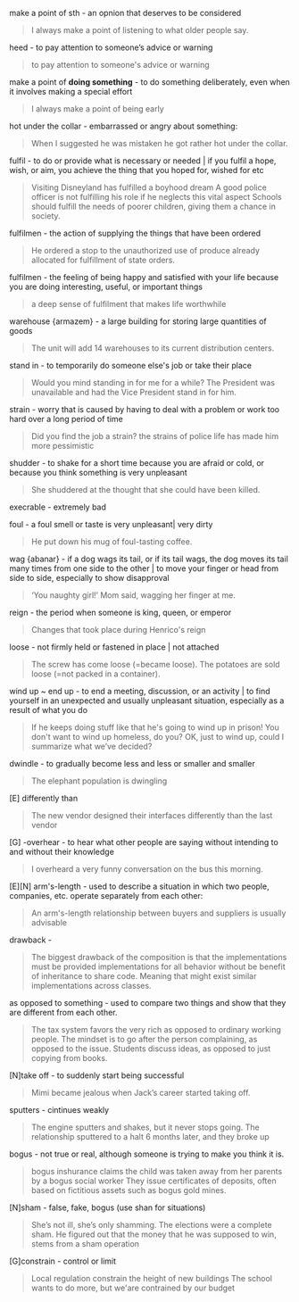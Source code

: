 make a point of sth - an opnion that deserves to be considered
> I always make a point of listening to what older people say.

heed - to pay attention to someone’s advice or warning
> to pay attention to someone's advice or warning

make a point of **doing something** - to do something deliberately, even when it involves making a special effort
> I always make a point of being early

hot under the collar - embarrassed or angry about something:
> When I suggested he was mistaken he got rather hot under the collar.

fulfil -  to do or provide what is necessary or needed | if you fulfil a hope, wish, or aim, you achieve the thing that you hoped for, wished for etc
> Visiting Disneyland has fulfilled a boyhood dream
> A good police officer is not fulfilling his role if he neglects this vital aspect
> Schools should fulfill the needs of poorer children, giving them a chance in society.

fulfilmen - the action of supplying the things that have been ordered
> He ordered a stop to the unauthorized use of produce already allocated for fulfillment of state orders.

fulfilmen - the feeling of being happy and satisfied with your life because you are doing interesting, useful, or important things
> a deep sense of fulfilment that makes life worthwhile

warehouse {armazem} - a large building for storing large quantities of goods
> The unit will add 14 warehouses to its current distribution centers.

stand in - to temporarily do someone else's job or take their place
> Would you mind standing in for me for a while?
> The President was unavailable and had the Vice President stand in for him.

strain -  worry that is caused by having to deal with a problem or work too hard over a long period of time 
> Did you find the job a strain?
> the strains of police life has made him more pessimistic

shudder - to shake for a short time because you are afraid or cold, or because you think something is very unpleasant
> She shuddered at the thought that she could have been killed.

execrable - extremely bad

foul - a foul smell or taste is very unpleasant| very dirty
> He put down his mug of foul-tasting coffee.

wag {abanar} - if a dog wags its tail, or if its tail wags, the dog moves its tail many times from one side to the other |  to move your finger or head from side to side, especially to show disapproval
> ‘You naughty girl!’ Mom said, wagging her finger at me.

reign - the period when someone is king, queen, or emperor
> Changes that took place during Henrico's reign

loose - not firmly held or fastened in place | not attached
> The screw has come loose (=became loose).
> The potatoes are sold loose (=not packed in a container).

wind up ~ end up - to end a meeting, discussion, or an activity | to find yourself in an unexpected and usually unpleasant situation, especially as a result of what you do
> If he keeps doing stuff like that he's going to wind up in prison!
> You don't want to wind up homeless, do you?
> OK, just to wind up, could I summarize what we’ve decided?

dwindle - to gradually become less and less or smaller and smaller
> The elephant population is dwingling

[E] differently than 
> The new vendor designed their interfaces differently than the last vendor

[G] -overhear - to hear what other people are saying without intending to and without their knowledge
> I overheard a very funny conversation on the bus this morning.

[E][N] arm's-length - used to describe a situation in which two people, companies, etc. operate separately from each other:
> An arm's-length relationship between buyers and suppliers is usually advisable

drawback - 
> The biggest drawback of the composition is that the implementations must be provided implementations for all behavior without be benefit of inheritance to share code. Meaning that might exist similar implementations across classes.

as opposed to something - used to compare two things and show that they are different from each other.
> The tax system favors the very rich as opposed to ordinary working people.
>  The mindset is to go after the person complaining, as opposed to the issue.
>  Students discuss ideas, as opposed to just copying from books.

[N]take off -  to suddenly start being successful
> Mimi became jealous when Jack’s career started taking off.

sputters - cintinues weakly
> The engine sputters and shakes, but it never stops going.
> The relationship sputtered to a halt 6 months later, and they broke up

bogus - not true or real, although someone is trying to make you think it is.
> bogus inshurance claims
> the child was taken away from her parents by a bogus social worker
> They issue certificates of deposits, often based on fictitious assets such as bogus gold mines.

[N]sham - false, fake, bogus (use shan for situations)
> She’s not ill, she’s only shamming. 
> The elections were a complete sham.
> He figured out that the money that he was supposed to win, stems from a sham operation

[G]constrain - control or limit
> Local regulation constrain the height of new buildings
> The school wants to do more, but we'are contrained by our budget
